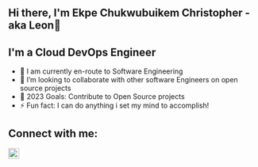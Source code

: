 ## Hi there, I'm Ekpe Chukwubuikem Christopher - aka Leon👋

## I'm a Cloud DevOps Engineer

- 🌱 I am currently en-route to Software Engineering
- 👯 I’m looking to collaborate with other software Engineers on open source projects
- 🥅 2023 Goals: Contribute to Open Source projects
- ⚡ Fun fact: I can do anything i set my mind to accomplish!

## Connect with me:

[<img align="left" alt="jobafash | LinkedIn" width="22px" src="https://cdn.jsdelivr.net/npm/simple-icons@v3/icons/linkedin.svg" />][linkedin]

[linkedin]: https://www.linkedin.com/in/chukwubuikem-ekpe-6871a0192/
[github]: https://github.com/Leon-aka-10